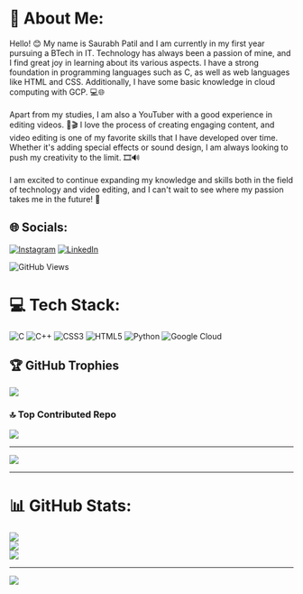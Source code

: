 # 💫 About Me:
Hello! 😊 My name is Saurabh Patil and I am currently in my first year pursuing a BTech in IT. Technology has always been a passion of mine, and I find great joy in learning about its various aspects. I have a strong foundation in programming languages such as C, as well as web languages like HTML and CSS. Additionally, I have some basic knowledge in cloud computing with GCP. 💻🌐<br><br>Apart from my studies, I am also a YouTuber with a good experience in editing videos. 🎥🎬 I love the process of creating engaging content, and video editing is one of my favorite skills that I have developed over time. Whether it's adding special effects or sound design, I am always looking to push my creativity to the limit. 🎞️🔊<br><br>I am excited to continue expanding my knowledge and skills both in the field of technology and video editing, and I can't wait to see where my passion takes me in the future! 🚀


## 🌐 Socials:
[![Instagram](https://img.shields.io/badge/Instagram-%23E4405F.svg?logo=Instagram&logoColor=white)](https://instagram.com/Saurabh) [![LinkedIn](https://img.shields.io/badge/LinkedIn-%230077B5.svg?logo=linkedin&logoColor=white)](https://linkedin.com/in/Saurabh)

![GitHub Views](https://komarev.com/ghpvc/?username=Saurabhdpatil&color=FAC151)


# 💻 Tech Stack:
![C](https://img.shields.io/badge/c-%2300599C.svg?style=for-the-badge&logo=c&logoColor=white) ![C++](https://img.shields.io/badge/c++-%2300599C.svg?style=for-the-badge&logo=c%2B%2B&logoColor=white) ![CSS3](https://img.shields.io/badge/css3-%231572B6.svg?style=for-the-badge&logo=css3&logoColor=white) ![HTML5](https://img.shields.io/badge/html5-%23E34F26.svg?style=for-the-badge&logo=html5&logoColor=white) ![Python](https://img.shields.io/badge/python-3670A0?style=for-the-badge&logo=python&logoColor=ffdd54) ![Google Cloud](https://img.shields.io/badge/Google%20Cloud-%234285F4.svg?style=for-the-badge&logo=google-cloud&logoColor=white)


## 🏆 GitHub Trophies
![](https://github-profile-trophy.vercel.app/?username=Saurabhdpatil&theme=radical&no-frame=false&no-bg=true&margin-w=4)

### 🔝 Top Contributed Repo
![](https://github-contributor-stats.vercel.app/api?username=Saurabhdpatil&limit=5&theme=dark&combine_all_yearly_contributions=true)

---
[![](https://visitcount.itsvg.in/api?id=Saurabhdpatil&icon=2&color=0)](https://visitcount.itsvg.in)

--------

# 📊 GitHub Stats:
![](https://github-readme-stats.vercel.app/api?username=Saurabhdpatil&theme=dark&hide_border=false&include_all_commits=false&count_private=false)<br/>
![](https://github-readme-streak-stats.herokuapp.com/?user=Saurabhdpatil&theme=dark&hide_border=false)<br/>
![](https://github-readme-stats.vercel.app/api/top-langs/?username=Saurabhdpatil&theme=dark&hide_border=false&include_all_commits=false&count_private=false&layout=compact)

---
[![](https://visitcount.itsvg.in/api?id=Saurabhdpatil&icon=0&color=0)](https://visitcount.itsvg.in)

<!-- Proudly created with GPRM ( https://gprm.itsvg.in ) -->
